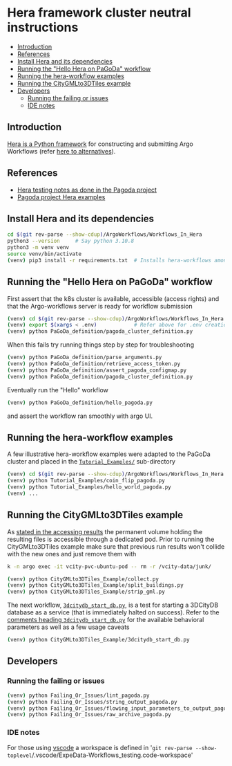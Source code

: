 # Hera framework cluster neutral instructions 

<!-- TOC -->

- [Introduction](#introduction)
- [References](#references)
- [Install Hera and its dependencies](#install-hera-and-its-dependencies)
- [Running the "Hello Hera on PaGoDa" workflow](#running-the-hello-hera-on-pagoda-workflow)
- [Running the hera-workflow examples](#running-the-hera-workflow-examples)
- [Running the CityGMLto3DTiles example](#running-the-citygmlto3dtiles-example)
- [Developers](#developers)
  - [Running the failing or issues](#running-the-failing-or-issues)
  - [IDE notes](#ide-notes)

<!-- /TOC -->

## Introduction
[Hera is a Python framework](https://github.com/argoproj-labs/hera-workflows)
for constructing and submitting Argo Workflows (refer
[here to alternatives](PythonWrappersAlternative.md)).

## References

* [Hera testing notes as done in the Pagoda project](https://gitlab.liris.cnrs.fr/pagoda/pagoda-charts-management/argo-workflows/-/blob/develop/argodocs/docs/heraworkflows.md)
* [Pagoda project Hera examples](https://gitlab.liris.cnrs.fr/pagoda/pagoda-charts-management/argo-workflows/-/tree/develop/hera-script)


## Install Hera and its dependencies

```bash
cd $(git rev-parse --show-cdup)/ArgoWorkflows/Workflows_In_Hera
python3 --version     # Say python 3.10.8 
python3 -m venv venv
source venv/bin/activate
(venv) pip3 install -r requirements.txt  # Installs hera-workflows among others
```

## Running the "Hello Hera on PaGoDa" workflow

First assert that the k8s cluster is available, accessible (access rights) and
that the Argo-workflows server is ready for workflow submission  

```bash
(venv) cd $(git rev-parse --show-cdup)/ArgoWorkflows/Workflows_In_Hera
(venv) export $(xargs < .env)            # Refer above for .env creation
(venv) python PaGoDa_definition/pagoda_cluster_definition.py
```

When this fails try running things step by step for troubleshooting

```bash
(venv) python PaGoDa_definition/parse_arguments.py
(venv) python PaGoDa_definition/retrieve_access_token.py
(venv) python PaGoDa_definition/assert_pagoda_configmap.py
(venv) python PaGoDa_definition/pagoda_cluster_definition.py 
```

Eventually run the "Hello" workflow

```bash
(venv) python PaGoDa_definition/hello_pagoda.py
```

and assert the workflow ran smoothly with argo UI.

## Running the hera-workflow examples

A few illustrative hera-workflow examples were adapted to the PaGoDa cluster
and placed in the 
[`Tutorial_Examples/`](../Workflows_In_Hera/Tutorial_Examples/) sub-directory

```bash
(venv) cd $(git rev-parse --show-cdup)/ArgoWorkflows/Workflows_In_Hera
(venv) python Tutorial_Examples/coin_flip_pagoda.py
(venv) python Tutorial_Examples/hello_world_pagoda.py
(venv) ...
```

## Running the CityGMLto3DTiles example
As
[stated in the accessing results](../On_PaGoDA_cluster/Readme.md#accessing-results)
the permanent volume holding the resulting files is accessible through a
dedicated pod. Prior to running the CityGMLto3DTiles example make sure that
previous run results won't collide with the new ones and just remove them with
```bash
k -n argo exec -it vcity-pvc-ubuntu-pod -- rm -r /vcity-data/junk/
```

```bash
(venv) python CityGMLto3DTiles_Example/collect.py
(venv) python CityGMLto3DTiles_Example/split_buildings.py
(venv) python CityGMLto3DTiles_Example/strip_gml.py 
```

The next workflow, 
[`3dcitydb_start_db.py`](../Workflows_In_Hera/CityGMLto3DTiles_Example/3dcitydb_start_db.py),
is a test for starting a 3DCityDB database as a service (that is immediately
halted on success). Refer to the
[comments heading `3dcitydb_start_db.py`](../Workflows_In_Hera/CityGMLto3DTiles_Example/3dcitydb_start_db.py)
for the available behavioral parameters as well as a few usage caveats
```bash
(venv) python CityGMLto3DTiles_Example/3dcitydb_start_db.py
```

## Developers

### Running the failing or issues
```bash
(venv) python Failing_Or_Issues/lint_pagoda.py
(venv) python Failing_Or_Issues/string_output_pagoda.py
(venv) python Failing_Or_Issues/flowing_input_parameters_to_output_pagoda.py
(venv) python Failing_Or_Issues/raw_archive_pagoda.py
```

### IDE notes

For those using [vscode](https://en.wikipedia.org/wiki/Visual_Studio_Code) a
workspace is defined in 
'`git rev-parse --show-toplevel`/.vscode/ExpeData-Workflows_testing.code-workspace'
